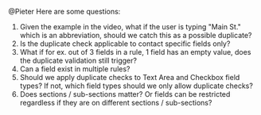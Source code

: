 @Pieter Here are some questions:
1. Given the example in the video, what if the user is typing "Main St." which is an abbreviation, should we catch this as a possible duplicate?
2. Is the duplicate check applicable to contact specific fields only?
3. What if for ex. out of 3 fields in a rule, 1 field has an empty value, does the duplicate validation still trigger? 
4. Can a field exist in multiple rules?
5. Should we apply duplicate checks to Text Area and Checkbox field types? If not, which field types should we only allow duplicate checks?
6. Does sections / sub-sections matter? Or fields can be restricted regardless if they are on different sections / sub-sections?